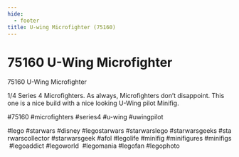 ```yaml
---
hide:
  - footer
title: U-wing Microfighter (75160)
---
```


# 75160 U-Wing Microfighter

75160 U-Wing Microfighter

1/4 Series 4 Microfighters. As always, Microfighters don’t disappoint. This one is a nice build with a nice looking U-Wing pilot Minifig.

#75160 #microfighters #series4 #u-wing #uwingpilot

#lego #starwars #disney #legostarwars #starwarslego #starwarsgeeks #starwarscollector #starwarsgeek #afol #legolife #minifig #minifigures #minifigs #legoaddict #legoworld  #legomania #legofan #legophoto 

